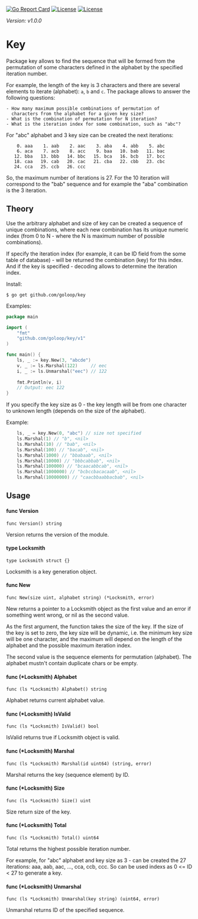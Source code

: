 [//]: # (!!!Don't modify the README.md, use `make readme` to change/generate one!!!)


[![Go Report Card](https://goreportcard.com/badge/github.com/goloop/key)](https://goreportcard.com/report/github.com/goloop/key) [![License](https://img.shields.io/badge/license-BSD-blue)](https://github.com/goloop/scs/blob/master/LICENSE) [![License](https://img.shields.io/badge/godoc-YES-green)](https://godoc.org/github.com/goloop/key)

*Version: v1.0.0*

# Key

Package key allows to find the sequence that will be formed from the permutation
of some characters defined in the alphabet by the specified iteration number.

For example, the length of the key is 3 characters and there are several
elements to iterate (alphabet): `a`, `b` and `c`. The package allows to
answer the following questions:

	- How many maximum possible combinations of permutation of
	  characters from the alphabet for a given key size?
	- What is the combination of permutation for N iteration?
	- What is the iteration index for some combination, such as "abc"?

For "abc" alphabet and 3 key size can be created the next iterations:

```
    0. aaa    1. aab    2. aac    3. aba    4. abb    5. abc
    6. aca    7. acb    8. acc    9. baa   10. bab   11. bac
   12. bba   13. bbb   14. bbc   15. bca   16. bcb   17. bcc
   18. caa   19. cab   20. cac   21. cba   22. cbb   23. cbc
   24. cca   25. ccb   26. ccc
```

So, the maximum number of iterations is 27. For the 10 iteration
will correspond to the "bab" sequence and for example the "aba"
combination is the 3 iteration.

## Theory

Use the arbitrary alphabet and size of key can be created a sequence of
unique combinations, where each new combination has its unique numeric index
(from 0 to N - where the N is maximum number of possible combinations).

If specify the iteration index (for example, it can be ID field from
the some table of database) - will be returned the combination (key)
for this index. And if the key is specified - decoding allows to
determine the iteration index.

Install:

```
$ go get github.com/goloop/key
```

Examples:

```go
package main

import (
	"fmt"
	"github.com/goloop/key/v1"
)

func main() {
    ls, _ := key.New(3, "abcde")
    v, _ := ls.Marshal(122)     // eec
    i, _ := ls.Unmarshal("eec") // 122
    
    fmt.Println(v, i)
    // Output: eec 122
}
```

If you specify the key size as 0 - the key length will be from one character
to unknown length (depends on the size of the alphabet).

Example:

```go
    ls, _ = key.New(0, "abc") // size not specified
    ls.Marshal(1) // "b", <nil>
    ls.Marshal(10) // "bab", <nil>
    ls.Marshal(100) // "bacab", <nil>
    ls.Marshal(1000) // "bbabaab", <nil>
    ls.Marshal(10000) // "bbbcabbab", <nil>
    ls.Marshal(100000) // "bcaacabbcab", <nil>
    ls.Marshal(1000000) // "bcbccbacacaab", <nil>
    ls.Marshal(10000000) // "caacbbaabbacbab", <nil>
```

## Usage

#### func  Version

    func Version() string

Version returns the version of the module.

#### type Locksmith

    type Locksmith struct {}

Locksmith is a key generation object.

#### func  New

    func New(size uint, alphabet string) (*Locksmith, error)

New returns a pointer to a Locksmith object as the first value and an error if
something went wrong, or nil as the second value.

As the first argument, the function takes the size of the key. If the size of
the key is set to zero, the key size will be dynamic, i.e. the minimum key size
will be one character, and the maximum will depend on the length of the alphabet
and the possible maximum iteration index.

The second value is the sequence elements for permutation (alphabet). The
alphabet mustn't contain duplicate chars or be empty.

#### func (*Locksmith) Alphabet

    func (ls *Locksmith) Alphabet() string

Alphabet returns current alphabet value.

#### func (*Locksmith) IsValid

    func (ls *Locksmith) IsValid() bool

IsValid returns true if Locksmith object is valid.

#### func (*Locksmith) Marshal

    func (ls *Locksmith) Marshal(id uint64) (string, error)

Marshal returns the key (sequence element) by ID.

#### func (*Locksmith) Size

    func (ls *Locksmith) Size() uint

Size return size of the key.

#### func (*Locksmith) Total

    func (ls *Locksmith) Total() uint64

Total returns the highest possible iteration number.

For example, for "abc" alphabet and key size as 3 - can be created the 27
iterations: aaa, aab, aac, ..., cca, ccb, ccc. So can be used indexs as 0 <= ID
< 27 to generate a key.

#### func (*Locksmith) Unmarshal

    func (ls *Locksmith) Unmarshal(key string) (uint64, error)

Unmarshal returns ID of the specified sequence.
